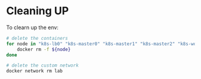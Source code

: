 # Cleaning UP

To clearn up the env:

```sh
# delete the containers
for node in "k8s-lb0" "k8s-master0" "k8s-master1" "k8s-master2" "k8s-worker0" "k8s-worker1"; do
    docker rm -f ${node}
done

# delete the custom network
docker network rm lab
```

